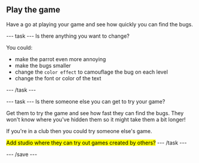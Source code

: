 ## Play the game

Have a go at playing your game and see how quickly you can find the bugs. 

--- task ---
Is there anything you want to change?

You could:
- make the parrot even more annoying
- make the bugs smaller 
- change the `color effect` to camouflage the bug on each level
- change the font or color of the text

--- /task ---

--- task ---
Is there someone else you can get to try your game? 

Get them to try the game and see how fast they can find the bugs. They won't know where you've hidden them so it might take them a bit longer!

If you're in a club then you could try someone else's game. 

<mark>Add studio where they can try out games created by others?</mark>
--- /task ---

--- /save ---

